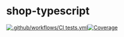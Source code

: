 # shop-typescript
[![.github/workflows/CI tests.yml](https://github.com/bandvov/shop-typescript/actions/workflows/CI%20tests.yml/badge.svg)](https://github.com/bandvov/shop-typescript/actions/workflows/CI%20tests.yml)[![Coverage](https://sonarcloud.io/api/project_badges/measure?project=bandvov_shop-typescript&metric=coverage)](https://sonarcloud.io/dashboard?id=bandvov_shop-typescript)